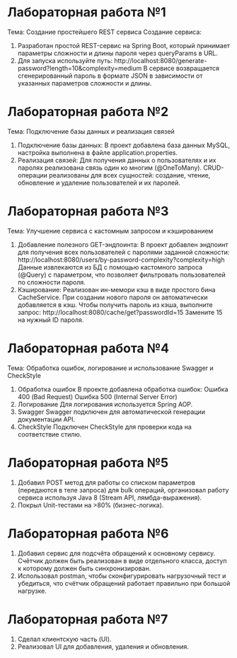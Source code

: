 # Лабораторная работа №1
Тема: Создание простейшего REST сервиса
Создание сервиса: 
1. Разработан простой REST-сервис на Spring Boot, который принимает параметры сложности и длины пароля через queryParams в URL. 
2. Для запуска используйте путь:
http://localhost:8080/generate-password?length=10&complexity=medium
В сервисе возвращается сгенерированный пароль в формате JSON в зависимости от указанных параметров сложности и длины.

# Лабораторная работа №2
Тема: Подключение базы данных и реализация связей
1. Подключение базы данных: В проект добавлена база данных MySQL, настройка выполнена в файле application.properties.
2. Реализация связей: Для получения данных о пользователях и их паролях реализована связь один ко многим (@OneToMany).
CRUD-операции реализованы для всех сущностей: создание, чтение, обновление и удаление пользователей и их паролей.

# Лабораторная работа №3
Тема: Улучшение сервиса с кастомным запросом и кэшированием
1. Добавление полезного GET-эндпоинта: В проект добавлен эндпоинт для получения всех пользователей с паролями заданной сложности:
http://localhost:8080/users/by-password-complexity?complexity=high
Данные извлекаются из БД с помощью кастомного запроса (@Query) с параметром, что позволяет фильтровать пользователей по сложности пароля.
3. Кэширование: Реализован ин-мемори кэш в виде простого бинa CacheService. При создании нового пароля он автоматически добавляется в кэш. Чтобы получить пароль из кэша, выполните запрос:
http://localhost:8080/cache/get?passwordId=15
Замените 15 на нужный ID пароля.

# Лабораторная работа №4
Тема: Обработка ошибок, логирование и использование Swagger и CheckStyle
1. Обработка ошибок
В проекте добавлена обработка ошибок:
Ошибка 400 (Bad Request)
Ошибка 500 (Internal Server Error) 
2. Логирование
Для логирования используется Spring AOP. 
3. Swagger
Swagger подключен для автоматической генерации документации API.
4. CheckStyle
Подключен CheckStyle для проверки кода на соответствие стилю. 

# Лабораторная работа №5
1. Добавил POST метод для работы со списком параметров (передаются в теле запроса) для bulk операций, организовал работу сервиса используя Java 8 (Stream API, лямбда-выражения).
2. Покрыл Unit-тестами на >80% (бизнес-логика).

# Лабораторная работа №6
1. Добавил сервис для подсчёта обращений к основному сервису. Счётчик должен быть реализован в виде отдельного класса, доступ к которому должен быть синхронизирован.
2. Использовал postman, чтобы сконфигурировать нагрузочный тест и убедиться, что счётчик обращений работает правильно при большой нагрузке.

# Лабораторная работа №7
1. Сделал клиентскую часть (UI).
2. Реализовал UI для добавления, удаления и обновления.



